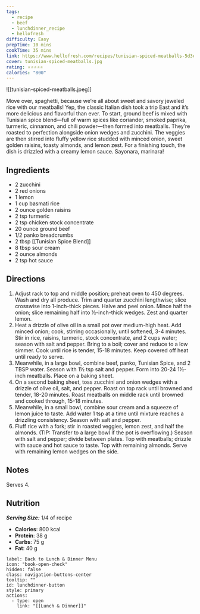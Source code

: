```yaml
---
tags:
  - recipe
  - beef
  - lunchdinner_recipe
  - hellofresh
difficulty: Easy
prepTime: 10 mins
cookTime: 35 mins
link: https://www.hellofresh.com/recipes/tunisian-spiced-meatballs-5d3ef2e0265a5e000c558c49
cover: tunisian-spiced-meatballs.jpg
rating: ⭐️⭐️⭐️⭐️⭐️
calories: "800"
---
```


![[tunisian-spiced-meatballs.jpeg]]

Move over, spaghetti, because we’re all about sweet and savory jeweled rice with our meatballs! Yep, the classic Italian dish took a trip East and it’s more delicious and flavorful than ever. To start, ground beef is mixed with Tunisian spice blend⁠—full of warm spices like coriander, smoked paprika, turmeric, cinnamon, and chili powder—then formed into meatballs. They’re roasted to perfection alongside onion wedges and zucchini. The veggies are then stirred into fluffy yellow rice studded with minced onion, sweet golden raisins, toasty almonds, and lemon zest. For a finishing touch, the dish is drizzled with a creamy lemon sauce. Sayonara, marinara!

## Ingredients
- 2 zucchini
- 2 red onions
- 1 lemon
- 1 cup basmati rice
- 2 ounce golden raisins
- 2 tsp turmeric
- 2 tsp chicken stock concentrate
- 20 ounce ground beef
- 1/2 panko breadcrumbs
- 2 tbsp [[Tunisian Spice Blend]]
- 8 tbsp sour cream
- 2 ounce almonds
- 2 tsp hot sauce


## Directions
1. Adjust rack to top and middle position; preheat oven to 450 degrees. Wash and dry all produce. Trim and quarter zucchini lengthwise; slice crosswise into 1-inch-thick pieces. Halve and peel onion. Mince half the onion; slice remaining half into ½-inch-thick wedges. Zest and quarter lemon.
2. Heat a drizzle of olive oil in a small pot over medium-high heat. Add minced onion; cook, stirring occasionally, until softened, 3-4 minutes. Stir in rice, raisins, turmeric, stock concentrate, and 2 cups water; season with salt and pepper. Bring to a boil; cover and reduce to a low simmer. Cook until rice is tender, 15-18 minutes. Keep covered off heat until ready to serve.
3. Meanwhile, in a large bowl, combine beef, panko, Tunisian Spice, and 2 TBSP water. Season with 1½ tsp salt and pepper. Form into 20-24 1½-inch meatballs. Place on a baking sheet.
4. On a second baking sheet, toss zucchini and onion wedges with a drizzle of olive oil, salt, and pepper. Roast on top rack until browned and tender, 18-20 minutes. Roast meatballs on middle rack until browned and cooked through, 15-18 minutes.
5. Meanwhile, in a small bowl, combine sour cream and a squeeze of lemon juice to taste. Add water 1 tsp at a time until mixture reaches a drizzling consistency. Season with salt and pepper.
6. Fluff rice with a fork; stir in roasted veggies, lemon zest, and half the almonds. (TIP: Transfer to a large bowl if the pot is overflowing.) Season with salt and pepper; divide between plates. Top with meatballs; drizzle with sauce and hot sauce to taste. Top with remaining almonds. Serve with remaining lemon wedges on the side.

## Notes
Serves 4.

## Nutrition
***Serving Size:*** 1/4 of recipe
- **Calories**: 800 kcal
- **Protein**: 38 g
- **Carbs**: 75 g
- **Fat**: 40 g


```meta-bind-button
label: Back to Lunch & Dinner Menu
icon: "book-open-check"
hidden: false
class: navigation-buttons-center
tooltip: ""
id: lunchdinner-button
style: primary
actions:
  - type: open
    link: "[[Lunch & Dinner]]"

```
 
